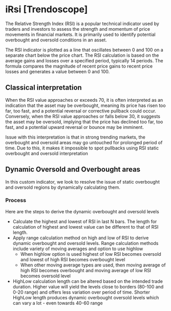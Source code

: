 # iRsi [Trendoscope]

The Relative Strength Index (RSI) is a popular technical indicator used by traders and investors to assess the strength and momentum of price movements in financial markets. It is primarily used to identify potential overbought and oversold conditions in an asset.

The RSI indicator is plotted as a line that oscillates between 0 and 100 on a separate chart below the price chart. The RSI calculation is based on the average gains and losses over a specified period, typically 14 periods. The formula compares the magnitude of recent price gains to recent price losses and generates a value between 0 and 100.

## Classical interpretation
When the RSI value approaches or exceeds 70, it is often interpreted as an indication that the asset may be overbought, meaning its price has risen too far, too fast, and a potential reversal or corrective pullback could occur. Conversely, when the RSI value approaches or falls below 30, it suggests the asset may be oversold, implying that the price has declined too far, too fast, and a potential upward reversal or bounce may be imminent.

Issue with this interpretation is that in strong trending markets, the overbought and oversold areas may go untouched for prolonged period of time. Due to this, it makes it impossible to spot pullbacks using RSI static overbought and oversold interpretation

## Dynamic Oversold and Overbought areas
In this custom indicator, we look to resolve the issue of static overbought and oversold regions by dynamically calculating them.

### Process
Here are the steps to derive the dynamic overbought and oversold levels
* Calculate the highest and lowest of RSI in last N bars. The length for calculation of highest and lowest value can be different to that of RSI length.
* Apply range calculation method on high and low of RSI to derive dynamic overbought and oversold levels. Range calculation methods include variety of moving averages and option to use highlow
    * When highlow option is used highest of low RSI becomes oversold and lowest of high RSI becomes overbought level
    * When other moving average types are used, then moving average of high RSI becomes overbought and moving average of low RSI becomes oversold level
* HighLow calculation length can be altered based on the intended trade duration. Higher value will yield the levels close to borders (80-100 and 0-20 range) and offers less variation over period of time. Shorter HighLow length produces dynamic overbought oversold levels which can vary a lot - even towards 40-60 range
